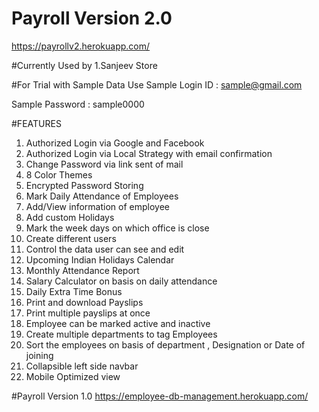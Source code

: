 # Payroll Version 2.0
https://payrollv2.herokuapp.com/

#Currently Used by
1.Sanjeev Store

#For Trial with Sample Data Use
Sample Login ID : sample@gmail.com 

Sample Password : sample0000

#FEATURES
1.	Authorized Login via Google and Facebook
2.	Authorized Login via Local Strategy with email confirmation
3.	Change Password via link sent of mail
4.	8 Color Themes
5.	Encrypted Password Storing
6.	Mark Daily Attendance of Employees
7.	Add/View information of employee
8.	Add custom Holidays 
9.	Mark the week days on which office is close
10.	Create different users 
11.	Control the data user can see and edit 
12.	Upcoming Indian Holidays Calendar
13.	Monthly Attendance Report
14.	Salary Calculator on basis on daily attendance 
15.	Daily Extra Time Bonus 
16.	Print and download Payslips
17.	Print multiple payslips at once
18.	Employee can be marked active and inactive
19.	Create multiple departments to tag Employees
20.	Sort the employees on basis of department , Designation or Date of joining
21.	Collapsible left side navbar
22.	Mobile Optimized view

#Payroll Version 1.0
https://employee-db-management.herokuapp.com/
